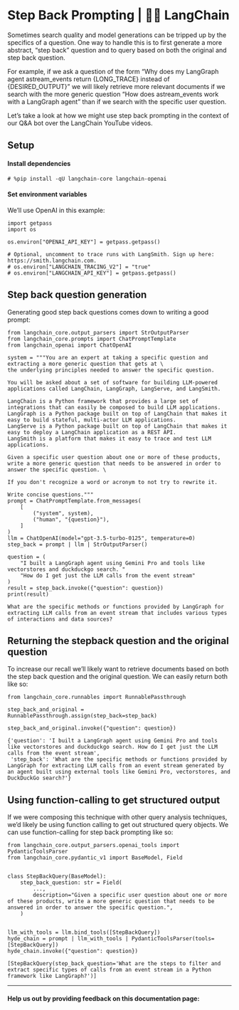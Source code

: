 # Step Back Prompting | 🦜️🔗 LangChain
Sometimes search quality and model generations can be tripped up by the specifics of a question. One way to handle this is to first generate a more abstract, “step back” question and to query based on both the original and step back question.

For example, if we ask a question of the form “Why does my LangGraph agent astream\_events return {LONG\_TRACE} instead of {DESIRED\_OUTPUT}” we will likely retrieve more relevant documents if we search with the more generic question “How does astream\_events work with a LangGraph agent” than if we search with the specific user question.

Let’s take a look at how we might use step back prompting in the context of our Q&A bot over the LangChain YouTube videos.

Setup[​](#setup "Direct link to Setup")
---------------------------------------

#### Install dependencies[​](#install-dependencies "Direct link to Install dependencies")

```
# %pip install -qU langchain-core langchain-openai

```


#### Set environment variables[​](#set-environment-variables "Direct link to Set environment variables")

We’ll use OpenAI in this example:

```
import getpass
import os

os.environ["OPENAI_API_KEY"] = getpass.getpass()

# Optional, uncomment to trace runs with LangSmith. Sign up here: https://smith.langchain.com.
# os.environ["LANGCHAIN_TRACING_V2"] = "true"
# os.environ["LANGCHAIN_API_KEY"] = getpass.getpass()

```


Step back question generation[​](#step-back-question-generation "Direct link to Step back question generation")
---------------------------------------------------------------------------------------------------------------

Generating good step back questions comes down to writing a good prompt:

```
from langchain_core.output_parsers import StrOutputParser
from langchain_core.prompts import ChatPromptTemplate
from langchain_openai import ChatOpenAI

system = """You are an expert at taking a specific question and extracting a more generic question that gets at \
the underlying principles needed to answer the specific question.

You will be asked about a set of software for building LLM-powered applications called LangChain, LangGraph, LangServe, and LangSmith.

LangChain is a Python framework that provides a large set of integrations that can easily be composed to build LLM applications.
LangGraph is a Python package built on top of LangChain that makes it easy to build stateful, multi-actor LLM applications.
LangServe is a Python package built on top of LangChain that makes it easy to deploy a LangChain application as a REST API.
LangSmith is a platform that makes it easy to trace and test LLM applications.

Given a specific user question about one or more of these products, write a more generic question that needs to be answered in order to answer the specific question. \

If you don't recognize a word or acronym to not try to rewrite it.

Write concise questions."""
prompt = ChatPromptTemplate.from_messages(
    [
        ("system", system),
        ("human", "{question}"),
    ]
)
llm = ChatOpenAI(model="gpt-3.5-turbo-0125", temperature=0)
step_back = prompt | llm | StrOutputParser()

```


```
question = (
    "I built a LangGraph agent using Gemini Pro and tools like vectorstores and duckduckgo search. "
    "How do I get just the LLM calls from the event stream"
)
result = step_back.invoke({"question": question})
print(result)

```


```
What are the specific methods or functions provided by LangGraph for extracting LLM calls from an event stream that includes various types of interactions and data sources?

```


Returning the stepback question and the original question[​](#returning-the-stepback-question-and-the-original-question "Direct link to Returning the stepback question and the original question")
---------------------------------------------------------------------------------------------------------------------------------------------------------------------------------------------------

To increase our recall we’ll likely want to retrieve documents based on both the step back question and the original question. We can easily return both like so:

```
from langchain_core.runnables import RunnablePassthrough

step_back_and_original = RunnablePassthrough.assign(step_back=step_back)

step_back_and_original.invoke({"question": question})

```


```
{'question': 'I built a LangGraph agent using Gemini Pro and tools like vectorstores and duckduckgo search. How do I get just the LLM calls from the event stream',
 'step_back': 'What are the specific methods or functions provided by LangGraph for extracting LLM calls from an event stream generated by an agent built using external tools like Gemini Pro, vectorstores, and DuckDuckGo search?'}

```


Using function-calling to get structured output[​](#using-function-calling-to-get-structured-output "Direct link to Using function-calling to get structured output")
---------------------------------------------------------------------------------------------------------------------------------------------------------------------

If we were composing this technique with other query analysis techniques, we’d likely be using function calling to get out structured query objects. We can use function-calling for step back prompting like so:

```
from langchain_core.output_parsers.openai_tools import PydanticToolsParser
from langchain_core.pydantic_v1 import BaseModel, Field


class StepBackQuery(BaseModel):
    step_back_question: str = Field(
        ...,
        description="Given a specific user question about one or more of these products, write a more generic question that needs to be answered in order to answer the specific question.",
    )


llm_with_tools = llm.bind_tools([StepBackQuery])
hyde_chain = prompt | llm_with_tools | PydanticToolsParser(tools=[StepBackQuery])
hyde_chain.invoke({"question": question})

```


```
[StepBackQuery(step_back_question='What are the steps to filter and extract specific types of calls from an event stream in a Python framework like LangGraph?')]

```


* * *

#### Help us out by providing feedback on this documentation page: